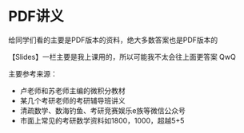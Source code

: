 # PDF讲义

给同学们看的主要是PDF版本的资料，绝大多数答案也是PDF版本的

【Slides】一栏主要是我上课用的，所以可能我不太会往上面更答案 QwQ

主要参考来源：

- 卢老师和苏老师主编的微积分教材
- 某几个考研老师的考研辅导班讲义
- 清疏数学、数海钓鱼、考研竞赛娱乐e族等微信公众号
- 市面上常见的考研数学资料如1800，1000，超越5+5

